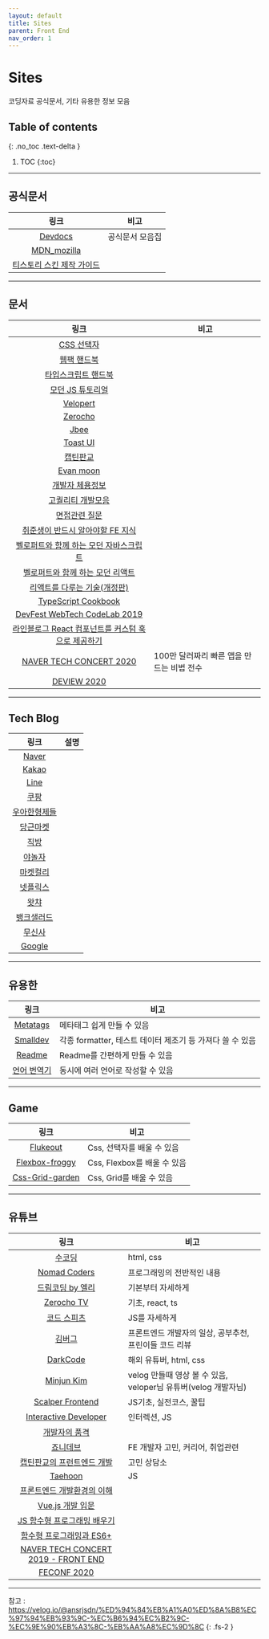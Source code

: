 ```yaml
---
layout: default
title: Sites
parent: Front End
nav_order: 1
---
```


# Sites
코딩자료 공식문서, 기타 유용한 정보 모음



## Table of contents
{: .no_toc .text-delta }

1. TOC
{:toc}

---
## 공식문서

|링크|비고|
|:--:|--|
|[Devdocs](https://devdocs.io/)|공식문서 모음집|
|[MDN_mozilla](https://developer.mozilla.org/ko/)||
|[티스토리 스킨 제작 가이드](https://tistory.github.io/document-tistory-skin/)||


---

## 문서

|링크|비고|
|:--:|--|
|[CSS 선택자](https://www.nextree.co.kr/p8468/)||
|[웹팩 핸드북](https://joshua1988.github.io/webpack-guide/guide.html)||
|[타입스크립트 핸드북](https://typescript-kr.github.io/)||
|[모던 JS 튜토리얼](https://ko.javascript.info/)||
|[Velopert](https://velog.io/@velopert)||
|[Zerocho](https://www.zerocho.com/)||
|[Jbee](https://jbee.io/)||
|[Toast UI](https://ui.toast.com/fe-guide/ko)||
|[캡틴판교](https://joshua1988.github.io/)||
|[Evan moon](https://evan-moon.github.io/)||
|[개발자 체용정보](https://github.com/jojoldu/junior-recruit-scheduler)||
|[고퀄리티 개발모음](https://github.com/Integerous/goQuality-dev-contents)||
|[면접관련 질문](https://github.com/jojoldu/junior-recruit-scheduler)||
|[취준생이 반드시 알아야할 FE 지식](https://github.com/baeharam/Must-Know-About-Frontend)||
|[벨로퍼트와 함께 하는 모던 자바스크립트](https://learnjs.vlpt.us/)||
|[벨로퍼트와 함께 하는 모던 리액트](https://react.vlpt.us/)||
|[리액트를 다루는 기술(개정판)](https://thebook.io/080203/)||
|[TypeScript Cookbook](https://2woongjae.notion.site/TypeScript-Cookbook-727820ac0d4544498ebe732e940816f4)||
|[DevFest WebTech CodeLab 2019](https://hyunseob.notion.site/DevFest-WebTech-CodeLab-fcc4ab44f4e34efe850a199dcb95ad01)||
|[라인블로그 React 컴포넌트를 커스텀 훅으로 제공하기](https://engineering.linecorp.com/ko/blog/line-securities-frontend-3)||
|[NAVER TECH CONCERT 2020](https://tv.naver.com/v/15353556/list/629240)|100만 달러짜리 빠른 앱을 만드는 비법 전수|
|[DEVIEW 2020](https://deview.kr/2020)||


---

## Tech Blog

|링크|설명|
|:---:|---|
|[Naver](https://d2.naver.com/home)||
|[Kakao](https://tech.kakao.com/blog/)||
|[Line](https://engineering.linecorp.com/ko/)||
|[쿠팡](https://medium.com/coupang-tech/technote/home)||
|[우아한형제들](https://techblog.woowahan.com/)||
|[당근마켓](https://medium.com/daangn)||
|[직방](https://medium.com/zigbang/)||
|[야놀자](https://yanolja.github.io/)||
|[마켓컬리](https://helloworld.kurly.com/)||
|[넷플릭스](https://netflixtechblog.com/)||
|[왓챠](https://medium.com/watcha)||
|[뱅크샐러드](https://blog.banksalad.com/tech/)||
|[무신사](https://medium.com/musinsa-tech)||
|[Google](https://developers.googleblog.com/)||

---

## 유용한

|링크|비고|
|:--:|--|
|[Metatags](https://metatags.io/)|메타태그 쉽게 만들 수 있음|
|[Smalldev](https://smalldev.tools/)|각종 formatter, 테스트 데이터 제조기 등 가져다 쓸 수 있음|
|[Readme](https://readme.so/)|Readme를 간편하게 만들 수 있음|
|[언어 번역기](https://github.com/onelang/OneLang)|동시에 여러 언어로 작성할 수 있음|

---

## Game

|링크|비고|
|:--:|--|
|[Flukeout](https://flukeout.github.io/)|Css, 선택자를 배울 수 있음|
|[Flexbox-froggy](https://flexboxfroggy.com/#ko)|Css, Flexbox를 배울 수 있음|
|[Css-Grid-garden](https://cssgridgarden.com/#ko)|Css, Grid를 배울 수 있음|

---

## 유튜브

|링크|비고|
|:--:|--|
|[수코딩](https://www.youtube.com/@sucoding)|html, css|
|[Nomad Coders](https://www.youtube.com/channel/UCUpJs89fSBXNolQGOYKn0YQ)|프로그래밍의 전반적인 내용|
|[드림코딩 by 엘리](https://www.youtube.com/channel/UC_4u-bXaba7yrRz_6x6kb_w)|기본부터 자세하게|
|[Zerocho TV](https://www.youtube.com/channel/UCp-vBtwvBmDiGqjvLjChaJw)|기초, react, ts|
|[코드 스피츠](https://www.youtube.com/channel/UCKXBpFPbho1tp-Ntlfc25kA)|JS를 자세하게|
|[김버그](https://www.youtube.com/channel/UCFDbz39kFPvU0AUpgHx4ICw)|프론트엔드 개발자의 일상, 공부추천, 프린이들 코드 리뷰|
|[DarkCode](https://www.youtube.com/channel/UCD3KVjbb7aq2OiOffuungzw)|해외 유튜버, html, css|
|[Minjun Kim](https://www.youtube.com/channel/UCmMgRlN-3GKQ_CH7cOtLdvg)|velog 만들때 영상 볼 수 있음, veloper님 유튜버(velog 개발자님)|
|[Scalper Frontend](https://www.youtube.com/channel/UC1wWTimSew9rYzEZRVYVlbg)|JS기초, 실전코스, 꿀팁|
|[Interactive Developer](https://www.youtube.com/channel/UCdeWxKJuvtUG2xyN6pOJEvA)|인터렉션, JS|
|[개발자의 품격](https://www.youtube.com/channel/UCeyUnRL6sG_GQJRus89sZ8Q)||
|[죠니데브](https://www.youtube.com/channel/UCsTWCFYRDOp6ofIOqFOICEQ)|FE 개발자 고민, 커리어, 취업관련|
|[캡틴판교의 프런트엔드 개발](https://www.youtube.com/channel/UCX04UECIFaAjNnsak6GzpZg)|고민 상담소|
|[Taehoon](https://www.youtube.com/channel/UCnjY52bBF9t3Vc4-rAdUy-g)|JS|
|[프론트엔드 개발환경의 이해](https://www.youtube.com/watch?v=MqK0W-fbQPc&list=PL9mhQYIlKEhcQStzo0dQiBThjwU8TroCt)||
|[Vue.js 개발 입문](https://www.youtube.com/watch?v=_t22zhXRvIY&list=PL9mhQYIlKEhfBqx304fEi7RTv9Y3alJdP)||
|[JS 함수형 프로그래밍 배우기](https://youtu.be/e-5obm1G_FY)||
|[함수형 프로그래밍과 ES6+](https://www.youtube.com/watch?v=4sO0aWTd3yc)||
|[NAVER TECH CONCERT 2019 - FRONT END](https://www.youtube.com/watch?v=2hHqtB_usRo&list=PLsFtzQAC8dDfopv-URWpkGIRS47QoYodG)||
|[FECONF 2020](https://www.youtube.com/channel/UCWEzfYIpFBIG5jh6laXC6hA)||





---
참고 : https://velog.io/@ansrjsdn/%ED%94%84%EB%A1%A0%ED%8A%B8%EC%97%94%EB%93%9C-%EC%B6%94%EC%B2%9C-%EC%9E%90%EB%A3%8C-%EB%AA%A8%EC%9D%8C
{: .fs-2 }

